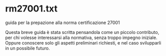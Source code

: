 # rm27001.txt
guida per la prepazione alla norma certificazione 27001

Questa breve guida è stata scritta pensandola come un piccolo contributo, per chi volesse interessarsi alla normativa, senza troppo impegno iniziale.
Oppure conoscere solo gli aspetti preliminari richiesti, e nel caso svilupparli in un possibile futuro.
